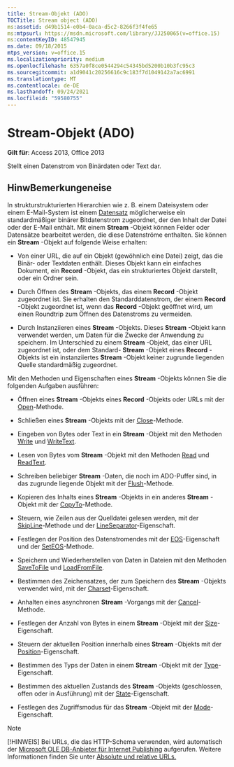 ```yaml
---
title: Stream-Objekt (ADO)
TOCTitle: Stream object (ADO)
ms:assetid: d49b1514-e0b4-0aca-d5c2-8266f3f4fe65
ms:mtpsurl: https://msdn.microsoft.com/library/JJ250065(v=office.15)
ms:contentKeyID: 48547945
ms.date: 09/18/2015
mtps_version: v=office.15
ms.localizationpriority: medium
ms.openlocfilehash: 6357a0f8ce0544294c54345bd5200b10b3fc95c3
ms.sourcegitcommit: a1d9041c20256616c9c183f7d1049142a7ac6991
ms.translationtype: MT
ms.contentlocale: de-DE
ms.lasthandoff: 09/24/2021
ms.locfileid: "59580755"
---
```

# <a name="stream-object-ado"></a>Stream-Objekt (ADO)


**Gilt für**: Access 2013, Office 2013

Stellt einen Datenstrom von Binärdaten oder Text dar.

## <a name="remarks"></a>HinwBemerkungeneise

In strukturstrukturierten Hierarchien wie z. B. einem Dateisystem oder einem E-Mail-System ist einem [Datensatz](record-object-ado.md) möglicherweise ein standardmäßiger binärer Bitdatenstrom zugeordnet, der den Inhalt der Datei oder der E-Mail enthält. Mit einem **Stream** -Objekt können Felder oder Datensätze bearbeitet werden, die diese Datenströme enthalten. Sie können ein **Stream** -Objekt auf folgende Weise erhalten:

  - Von einer URL, die auf ein Objekt (gewöhnlich eine Datei) zeigt, das die Binär- oder Textdaten enthält. Dieses Objekt kann ein einfaches Dokument, ein **Record** -Objekt, das ein strukturiertes Objekt darstellt, oder ein Ordner sein.

  - Durch Öffnen des **Stream** -Objekts, das einem **Record** -Objekt zugeordnet ist. Sie erhalten den Standarddatenstrom, der einem **Record** -Objekt zugeordnet ist, wenn das **Record** -Objekt geöffnet wird, um einen Roundtrip zum Öffnen des Datenstroms zu vermeiden.

  - Durch Instanziieren eines **Stream** -Objekts. Dieses **Stream** -Objekt kann verwendet werden, um Daten für die Zwecke der Anwendung zu speichern. Im Unterschied zu einem **Stream** -Objekt, das einer URL zugeordnet ist, oder dem Standard- **Stream** -Objekt eines **Record** -Objekts ist ein instanziiertes **Stream** -Objekt keiner zugrunde liegenden Quelle standardmäßig zugeordnet.

Mit den Methoden und Eigenschaften eines **Stream** -Objekts können Sie die folgenden Aufgaben ausführen:

  - Öffnen eines **Stream** -Objekts eines **Record** -Objekts oder URLs mit der [Open](open-method-ado-stream.md)-Methode.

  - Schließen eines **Stream** -Objekts mit der [Close](close-method-ado.md)-Methode.

  - Eingeben von Bytes oder Text in ein **Stream** -Objekt mit den Methoden [Write](write-method-ado.md) und [WriteText](writetext-method-ado.md).

  - Lesen von Bytes vom **Stream** -Objekt mit den Methoden [Read](read-method-ado.md) und [ReadText](readtext-method-ado.md).

  - Schreiben beliebiger **Stream** -Daten, die noch im ADO-Puffer sind, in das zugrunde liegende Objekt mit der [Flush](flush-method-ado.md)-Methode.

  - Kopieren des Inhalts eines **Stream** -Objekts in ein anderes **Stream** -Objekt mit der [CopyTo](copyto-method-ado.md)-Methode.

  - Steuern, wie Zeilen aus der Quelldatei gelesen werden, mit der [SkipLine](skipline-method-ado.md)-Methode und der [LineSeparator](lineseparator-property-ado.md)-Eigenschaft.

  - Festlegen der Position des Datenstromendes mit der [EOS](eos-property-ado.md)-Eigenschaft und der [SetEOS](seteos-method-ado.md)-Methode.

  - Speichern und Wiederherstellen von Daten in Dateien mit den Methoden [SaveToFile](savetofile-method-ado.md) und [LoadFromFile](loadfromfile-method-ado.md).

  - Bestimmen des Zeichensatzes, der zum Speichern des **Stream** -Objekts verwendet wird, mit der [Charset](charset-property-ado.md)-Eigenschaft.

  - Anhalten eines asynchronen **Stream** -Vorgangs mit der [Cancel](cancel-method-ado.md)-Methode.

  - Festlegen der Anzahl von Bytes in einem **Stream** -Objekt mit der [Size](https://docs.microsoft.com/office/vba/access/concepts/miscellaneous/size-property-ado-stream)-Eigenschaft.

  - Steuern der aktuellen Position innerhalb eines **Stream** -Objekts mit der [Position](position-property-ado.md)-Eigenschaft.

  - Bestimmen des Typs der Daten in einem **Stream** -Objekt mit der [Type](type-property-ado-stream.md)-Eigenschaft.

  - Bestimmen des aktuellen Zustands des **Stream** -Objekts (geschlossen, offen oder in Ausführung) mit der [State](state-property-ado.md)-Eigenschaft.

  - Festlegen des Zugriffsmodus für das **Stream** -Objekt mit der [Mode](mode-property-ado.md)-Eigenschaft.

> [!NOTE]
> [!HINWEIS] Bei URLs, die das HTTP-Schema verwenden, wird automatisch der [Microsoft OLE DB-Anbieter für Internet Publishing](microsoft-ole-db-provider-for-internet-publishing.md) aufgerufen. Weitere Informationen finden Sie unter [Absolute und relative URLs.](absolute-and-relative-urls.md)


